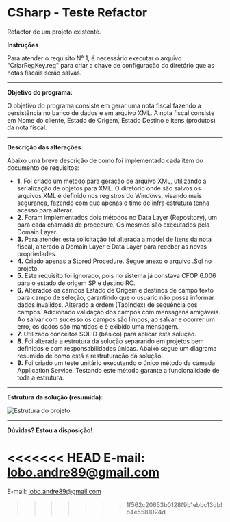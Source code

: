 # CSharp - Teste Refactor
Refactor de um projeto existente.

<b>Instruções</b>

Para atender o requisito N° 1, é necessário executar o arquivo "CriarRegKey.reg" para criar a chave de configuração do diretório que as notas fiscais serão salvas.

<hr>

<b>Objetivo do programa:</b>

O objetivo do programa consiste em gerar uma nota fiscal fazendo a persistência no banco de dados e em arquivo XML. 
A nota fiscal consiste em Nome do cliente, Estado de Origem, Estado Destino e itens (produtos) da nota fiscal. 

<hr>

<b>Descrição das alterações:</b>

Abaixo uma breve descrição de como foi implementado cada item do documento de requisitos:

<ul>
    <li><b>1.</b>	Foi criado um método para geração de arquivo XML, utilizando a serialização de objetos para XML. O diretório onde são salvos os arquivos XML é definido nos registros do Windows, visando mais segurança, fazendo com que apenas o time de infra estrutura tenha acesso para alterar.</li>
    <li><b>2.</b>	Foram implementados dois métodos no Data Layer (Repository), um para cada chamada de procedure. Os mesmos são executados pela Domain Layer.</li>
    <li><b>3.</b>	Para atender esta solicitação foi alterada a model de Itens da nota fiscal, alterado a Domain Layer e Data Layer para receber as novas propriedades.</li>
    <li><b>4.</b>	Criado apenas a Stored Procedure. Segue anexo o arquivo .Sql no projeto.</li>
    <li><b>5.</b>	Este requisito foi ignorado, pois no sistema já constava CFOP 6.006 para o estado de origem SP e destino RO.</li>
    <li><b>6.</b>	Alterados os campos Estado de Origem e destinos de campo texto para campo de seleção, garantindo que o usuário não possa informar dados inválidos. Alterado a ordem (TabIndex) de sequência dos campos. Adicionado validação dos campos com mensagens amigáveis. Ao salvar com sucesso os campos são limpos, ao salvar e ocorrer um erro, os dados são mantidos e é exibido uma mensagem.</li>
    <li><b>7.</b>	Utilizado conceitos SOLID (básico) para aplicar esta solução.</li>
    <li><b>8.</b>	Foi alterada a estrutura da solução separando em projetos bem definidos e com responsabilidades únicas. Abaixo segue um diagrama resumido de como está a restruturação da solução.</li>
    <li><b>9.</b>	Foi criado um teste unitário executando o único método da camada Application Service. Testando este método garante a funcionalidade de toda a estrutura.</li>
</ul>

<hr>

<b>Estrutura da solução (resumida):</b>

<img align="center" src="https://s28.postimg.org/jy3lovbzh/diagrama_imposto.jpg" alt="Estrutura do projeto">

<hr>

<b>Dúvidas? Estou a disposição!</b>

<<<<<<< HEAD
E-mail: lobo.andre89@gmail.com
=======
E-mail: lobo.andre89@gmail.com
>>>>>>> 1f562c20653b0128f9b1ebbc13dbfb4e5581024d
